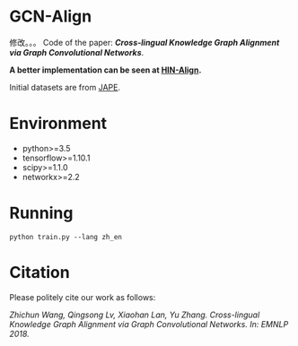 # GCN-Align
修改。。。
Code of the paper: ***Cross-lingual Knowledge Graph Alignment via Graph Convolutional Networks***.

**A better implementation can be seen at [HIN-Align](https://github.com/1049451037/HIN-Align).**

Initial datasets are from [JAPE](https://github.com/nju-websoft/JAPE).

# Environment

* python>=3.5
* tensorflow>=1.10.1
* scipy>=1.1.0
* networkx>=2.2

# Running

```
python train.py --lang zh_en
```

# Citation

Please politely cite our work as follows:

*Zhichun Wang, Qingsong Lv, Xiaohan Lan, Yu Zhang. Cross-lingual Knowledge Graph Alignment via Graph Convolutional Networks. In: EMNLP 2018.*
